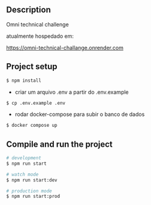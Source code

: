 ## Description

Omni technical challenge

atualmente hospedado em:

https://omni-technical-challange.onrender.com

## Project setup

```bash
$ npm install
```

- criar um arquivo .env a partir do .env.example 
```bash
$ cp .env.example .env
```

- rodar docker-compose para subir o banco de dados
```bash
$ docker compose up
```

## Compile and run the project

```bash
# development
$ npm run start

# watch mode
$ npm run start:dev

# production mode
$ npm run start:prod
```
